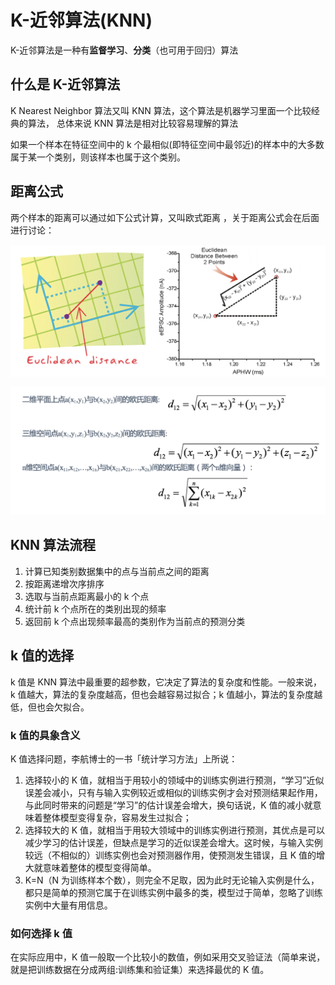 # K-近邻算法(KNN)

K-近邻算法是一种有**监督学习**、**分类**（也可用于回归）算法

## 什么是 K-近邻算法

K Nearest Neighbor 算法又叫 KNN 算法，这个算法是机器学习里面一个比较经典的算法， 总体来说 KNN 算法是相对比较容易理解的算法

如果一个样本在特征空间中的 k 个最相似(即特征空间中最邻近)的样本中的大多数属于某一个类别，则该样本也属于这个类别。

## 距离公式

两个样本的距离可以通过如下公式计算，又叫欧式距离 ，关于距离公式会在后面进行讨论：

![image](../images/knn/欧式距离1.png)

![image](../images/knn/欧式距离2.png)

## KNN 算法流程

1. 计算已知类别数据集中的点与当前点之间的距离
2. 按距离递增次序排序
3. 选取与当前点距离最小的 k 个点
4. 统计前 k 个点所在的类别出现的频率
5. 返回前 k 个点出现频率最高的类别作为当前点的预测分类

## k 值的选择

k 值是 KNN 算法中最重要的超参数，它决定了算法的复杂度和性能。一般来说，k 值越大，算法的复杂度越高，但也会越容易过拟合；k 值越小，算法的复杂度越低，但也会欠拟合。

### k 值的具象含义

K 值选择问题，李航博士的一书「统计学习方法」上所说：

1. 选择较小的 K 值，就相当于用较小的领域中的训练实例进行预测，“学习”近似误差会减小，只有与输入实例较近或相似的训练实例才会对预测结果起作用，与此同时带来的问题是“学习”的估计误差会增大，换句话说，K 值的减小就意味着整体模型变得复杂，容易发生过拟合；
2. 选择较大的 K 值，就相当于用较大领域中的训练实例进行预测，其优点是可以减少学习的估计误差，但缺点是学习的近似误差会增大。这时候，与输入实例较远（不相似的）训练实例也会对预测器作用，使预测发生错误，且 K 值的增大就意味着整体的模型变得简单。
3. K=N（N 为训练样本个数），则完全不足取，因为此时无论输入实例是什么，都只是简单的预测它属于在训练实例中最多的类，模型过于简单，忽略了训练实例中大量有用信息。

### 如何选择 k 值

在实际应用中，K 值一般取一个比较小的数值，例如采用交叉验证法（简单来说，就是把训练数据在分成两组:训练集和验证集）来选择最优的 K 值。
